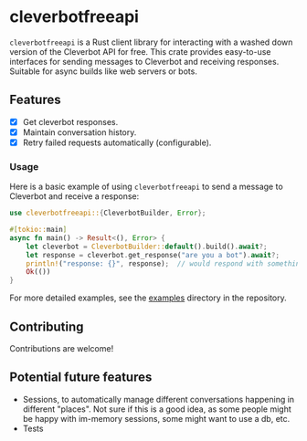# cleverbotfreeapi

`cleverbotfreeapi` is a Rust client library for interacting with a washed down version of the Cleverbot API for free.
This crate provides easy-to-use interfaces for sending messages to Cleverbot and receiving responses. Suitable for async builds like web servers or bots.

## Features

- [x] Get cleverbot responses.
- [x] Maintain conversation history.
- [x] Retry failed requests automatically (configurable).

### Usage

Here is a basic example of using `cleverbotfreeapi` to send a message to Cleverbot and receive a response:

```rust
use cleverbotfreeapi::{CleverbotBuilder, Error};

#[tokio::main]
async fn main() -> Result<(), Error> {
    let cleverbot = CleverbotBuilder::default().build().await?;
    let response = cleverbot.get_response("are you a bot").await?;
    println!("response: {}", response);  // would respond with something like "no, I'm human"
    Ok(())
}
```

For more detailed examples, see the [examples](https://github.com/rootofminus1atu/cleverbotfreeapi/tree/main/examples) directory in the repository.

## Contributing

Contributions are welcome!

## Potential future features

- Sessions, to automatically manage different conversations happening in different "places". Not sure if this is a good idea, as some people might be happy with im-memory sessions, some might want to use a db, etc.
- Tests

